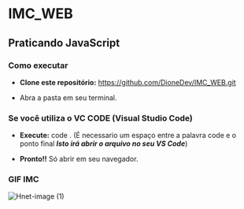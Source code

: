 # IMC_WEB

## Praticando JavaScript

### Como executar

- **Clone este repositório:** https://github.com/DioneDev/IMC_WEB.git 

- Abra a pasta em seu terminal.

### Se você utiliza o VC CODE (Visual Studio Code)

- **Execute:** code .  (É necessario um espaço entre a palavra code e o ponto final **_Isto irá abrir o arquivo no seu VS Code_**)

- **Pronto!!** Só abrir em seu navegador. 

### GIF IMC

![Hnet-image (1)](https://user-images.githubusercontent.com/73083955/99836924-9061d300-2b45-11eb-923f-ad2b30c19816.gif)
